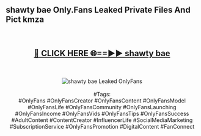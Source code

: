 <h2>shawty bae Only.Fans Leaked Private Files And Pict kmza</h2>
<br>
<div align="center">
<h2><a href="https://mediafiles.top/shawty_bae" rel="nofollow">🔴 CLICK HERE 🌐==►► shawty bae</a></h2>
<br>
<br>
<a href="https://mediafiles.top/shawty_bae" rel="nofollow" data-target="animated-image.originalLink"><img src="https://i.ibb.co.com/WyWwxjT/player-gif2.gif" alt="shawty bae Leaked OnlyFans" style="max-width: 100%; display: inline-block;" data-target="animated-image.originalImage"></a>
<br><br>
#Tags:
<br>
#OnlyFans #OnlyFansCreator #OnlyFansContent #OnlyFansModel #OnlyFansLife #OnlyFansCommunity #OnlyFansLaunching #OnlyFansIncome #OnlyFansVids #OnlyFansTips #OnlyFansSuccess #AdultContent #ContentCreator #InfluencerLife #SocialMediaMarketing #SubscriptionService #OnlyFansPromotion #DigitalContent #FanConnect
</div>
<br>